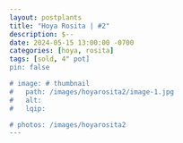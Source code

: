 ```yaml
---
layout: postplants
title: "Hoya Rosita | #2"
description: $--
date: 2024-05-15 13:00:00 -0700
categories: [hoya, rosita]
tags: [sold, 4" pot]
pin: false

# image: # thumbnail
#   path: /images/hoyarosita2/image-1.jpg
#   alt:
#   lqip:

# photos: /images/hoyarosita2
---
```

